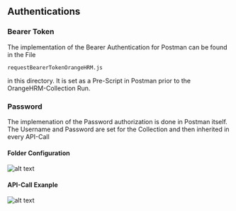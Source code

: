 ## Authentications

### Bearer Token
The implementation of the Bearer Authentication for Postman can be found in the File
```
requestBearerTokenOrangeHRM.js
```
in this directory. It is set as a Pre-Script in Postman prior to the OrangeHRM-Collection Run.

### Password
The implemenation of the Password authorization is done in Postman itself. <br> 
The Username and Password are set for the Collection and then inherited in every API-Call

#### Folder Configuration
![alt text](image-1.png)

#### API-Call Exanple 
![alt text](image-2.png)
